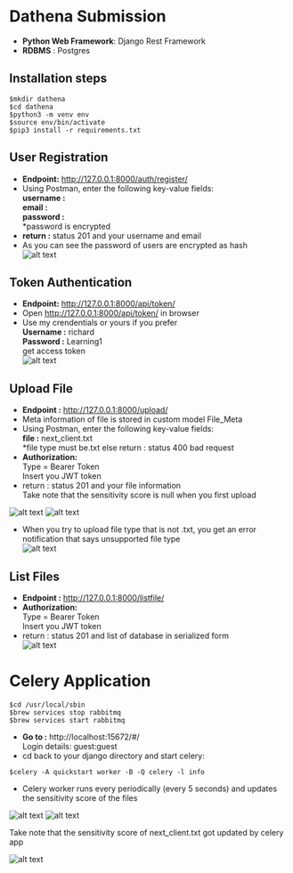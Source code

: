 # Dathena Submission
* **Python Web Framework**: Django Rest Framework
* **RDBMS** : Postgres

## Installation steps
```
$mkdir dathena
$cd dathena
$python3 -m venv env
$source env/bin/activate
$pip3 install -r requirements.txt
```

## User Registration
* **Endpoint:** http://127.0.0.1:8000/auth/register/ <br/>
* Using Postman, enter the following key-value fields: <br/>
**username :** <insert your username> <br/>
**email :** <insert your email> <br/>
**password :** <insert your password> <br/>
*password is encrypted <br/>
* **return :** status 201 and your username and email <br/>
* As you can see the password of users are encrypted as hash <br/>
![alt text](https://github.com/savvyguru/dathena/blob/master/media/Screenshot%202020-08-06%20at%2010.51.13%20AM.png)


## Token Authentication
* **Endpoint:** http://127.0.0.1:8000/api/token/ <br/>
* Open http://127.0.0.1:8000/api/token/ in browser <br/>
* Use my crendentials or yours if you prefer <br/>
**Username :** richard <br/>
**Password :** Learning1 <br/>
get access token <br/>
![alt text](https://github.com/savvyguru/dathena/blob/master/media/Screenshot%202020-08-06%20at%2010.04.06%20AM.png)

## Upload File
* **Endpoint :** http://127.0.0.1:8000/upload/ <br/>
* Meta information of file is stored in custom model File_Meta <br/>
* Using Postman, enter the following key-value fields: <br/>
**file :** next_client.txt <insert your file.txt> <br/>
*file type must be.txt else return : status 400 bad request <br/>
* **Authorization:** <br/>
Type = Bearer Token <br/>
Insert you JWT token <br/>
* return : status 201 and your file information <br/>
Take note that the sensitivity score is null when you first upload <br/>
  
![alt text](https://github.com/savvyguru/dathena/blob/master/media/Screenshot%202020-08-06%20at%2010.17.24%20AM.png)
![alt text](https://github.com/savvyguru/dathena/blob/master/media/Screenshot%202020-08-06%20at%2010.18.42%20AM.png)

* When you try to upload file type that is not .txt, you get an error notification that says unsupported file type <br/>
![alt text](https://github.com/savvyguru/dathena/blob/master/media/Screenshot%202020-08-06%20at%2010.57.52%20AM.png)
  
## List Files
* **Endpoint :** http://127.0.0.1:8000/listfile/
* **Authorization:** <br/>
Type = Bearer Token <br/>
Insert you JWT token <br/>
* return : status 201 and list of database in serialized form <br/>
![alt text](https://github.com/savvyguru/dathena/blob/master/media/Screenshot%202020-08-06%20at%2010.05.10%20AM.png)

# Celery Application
```
$cd /usr/local/sbin
$brew services stop rabbitmq
$brew services start rabbitmq
```
* **Go to :** http://localhost:15672/#/ <br/>
Login details: guest:guest <br/>
* cd back to your django directory and start celery: <br/>
```
$celery -A quickstart worker -B -Q celery -l info
```
* Celery worker runs every periodically (every 5 seconds) and updates the sensitivity score of the files

![alt text](https://github.com/savvyguru/dathena/blob/master/media/Screenshot%202020-08-06%20at%209.49.19%20AM.png)
![alt text](https://github.com/savvyguru/dathena/blob/master/media/Screenshot%202020-08-06%20at%209.50.05%20AM.png)

Take note that the sensitivity score of next_client.txt got updated by celery app

![alt text](https://github.com/savvyguru/dathena/blob/master/media/Screenshot%202020-08-06%20at%2010.19.26%20AM.png)

